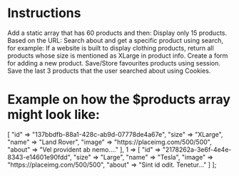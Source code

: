 # Instructions

Add a static array that has 60 products and then:
Display only 15 products.
Based on the URL:
Search about and get a specific product using search, for example:
If a website is built to display clothing products, return all products whose size is mentioned as XLarge in product info.
Create a form for adding a new product.
Save/Store favourites products using session.
Save the last 3 products that the user searched about using Cookies.

# Example on how the $products array might look like:

<?php

$products = [
  0 => [
       "id" => "137bbdfb-88a1-428c-ab9d-07778de4a67e",
        "size" => "XLarge",
        "name" => "Land Rover",
        "image" => "https://placeimg.com/500/500",
        "about" => "Vel provident ab nemo...."
  ],
  1 => [
      "id" => "2178262a-3e6f-4e4e-8343-e14601e90fdd",
      "size" => "Large",
      "name" => "Tesla",
      "image" => "https://placeimg.com/500/500",
      "about" => "Sint id odit. Tenetur..."
  ]
];
